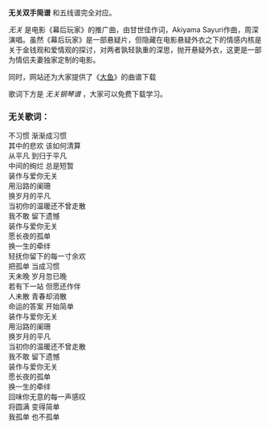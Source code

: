 

**无关双手简谱** 和五线谱完全对应。

_无关_ 是电影《幕后玩家》的推广曲，由甘世佳作词，Akiyama
Sayuri作曲，周深演唱。虽然《幕后玩家》是一部悬疑片，但隐藏在电影悬疑外衣之下的情感内核是关于金钱观和爱情观的探讨，对两者孰轻孰重的深思，抛开悬疑外衣，这更是一部为情侣夫妻独家定制的电影。

同时，网站还为大家提供了《[大鱼](Music-6983-大鱼-周深.html "大鱼")》的曲谱下载

歌词下方是 _无关钢琴谱_ ，大家可以免费下载学习。

### 无关歌词：

不习惯 渐渐成习惯  
其中的悲欢 该如何清算  
从平凡 到归于平凡  
中间的绚烂 总是短暂  
装作与爱你无关  
用沿路的阑珊  
换岁月的平凡  
当初你的温暖还不曾走散  
我不敢 留下遗憾  
装作与爱你无关  
愿长夜的孤单  
换一生的牵绊  
轻抚你留下的每一寸余欢  
把孤单 当成习惯  
天未晚 岁月忽已晚  
若有下一站 但愿还作伴  
人未散 青春却消散  
命运的答案 开始简单  
装作与爱你无关  
用沿路的阑珊  
换岁月的平凡  
当初你的温暖还不曾走散  
我不敢 留下遗憾  
装作与爱你无关  
愿长夜的孤单  
换一生的牵绊  
回味你无意的每一声感叹  
将圆满 变得简单  
我孤单 也不孤单

